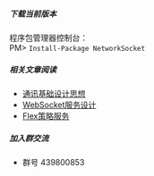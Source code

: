 ##### 下载当前版本
程序包管理器控制台：
<br>PM> `Install-Package NetworkSocket`

##### 相关文章阅读
* [通讯基础设计思想](http://www.cnblogs.com/kewei/p/4465632.html)
* [WebSocket服务设计](http://www.cnblogs.com/kewei/p/4458022.html)
* [Flex策略服务](https://github.com/xljiulang/NetworkSocket/wiki/Flex%E5%92%8CSilverlight%E7%AD%96%E7%95%A5%E6%9C%8D%E5%8A%A1)

##### 加入群交流
* 群号 439800853
